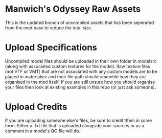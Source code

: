 # Manwich's Odyssey Raw Assets
This is the updated branch of uncompiled assets that has been seperated from the mod base to reduce the total size.

# Upload Specifications
Uncompiled model files should be uploaded in their own folder in modelsrc (along with associated custom textures for the model). Raw texture files (not VTF or VMT) that are not associated with any custom models are to be placed in materialsrc and their file path should resemble how they are organised in the mod itself. If you are still unsure how you should organise your files then look at existing examples in this repo (or just ask someone).

# Upload Credits
If you are uploading someone else's files, be sure to credit them in some form. Either a .txt file that is uploaded alongside your sources or as a comment in a model's QC file will do.
